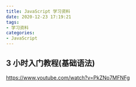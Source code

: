 ```yaml
---
title: JavaScript 学习资料
date: 2020-12-23 17:19:21
tags:
- 学习资料
categories:
- JavaScript
---
```




## 3 小时入门教程(基础语法)

https://www.youtube.com/watch?v=PkZNo7MFNFg